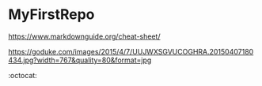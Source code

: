 # MyFirstRepo




https://www.markdownguide.org/cheat-sheet/

https://goduke.com/images/2015/4/7/UUJWXSGVUCOGHRA.20150407180434.jpg?width=767&quality=80&format=jpg

:octocat:
